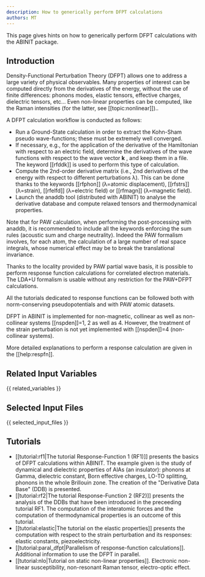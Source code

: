 ```yaml
---
description: How to generically perform DFPT calculations
authors: MT
---
```

<!--- This is the source file for this topics. Can be edited. -->

This page gives hints on how to generically perform DFPT calculations with the ABINIT package.

## Introduction

Density-Functional Perturbation Theory (DFPT) allows one to address a large
variety of physical observables. Many properties of interest can be computed
directly from the derivatives of the energy, without the use of finite
differences: phonons modes, elastic tensors, effective charges, dielectric
tensors, etc... Even non-linear properties can be computed, like the Raman
intensities (for the latter, see [[topic:nonlinear]])..

A DFPT calculation workflow is conducted as follows:

* Run a Ground-State calculation in order to extract the Kohn-Sham pseudo wave-functions; these must be extremely well converged.
* If necessary, e.g., for the application of the derivative of the Hamiltonian with respect to an electric field, determine the derivatives of the wave functions with respect to the wave vector **k** , and keep them in a file. The keyword [[rfddk]] is used to perform this type of calculation.
* Compute the 2nd-order derivative matrix (i.e., 2nd derivatives of the energy with respect to different perturbations λ). This can be done thanks to the keywords [[rfphon]] (λ=atomic displacement), [[rfstrs]] (λ=strain), [[rfelfd]] (λ=electric field) or [[rfmagn]] (λ=magnetic field). 
* Launch the anaddb tool (distributed with ABINIT) to analyse the derivative database and compute relaxed tensors and thermodynamical properties.

Note that for PAW calculation, when performing the post-processing with
anaddb, it is recommended to include all the keywords enforcing the sum rules
(acoustic sum and charge neutrality). Indeed the PAW formalism involves, for
each atom, the calculation of a large number of real space integrals, whose
numerical effect may be to break the translational invariance.

Thanks to the locality provided by PAW partial wave basis, it is possible to
perform response function calculations for correlated electron materials. The
LDA+U formalism is usable without any restriction for the PAW+DFPT
calculations.

All the tutorials dedicated to response functions can be followed both with
norm-conserving pseudopotentials and with PAW atomic datasets.

DFPT in ABINIT is implemented for non-magnetic, collinear as well as non-collinear systems [[nspden]]=1, 2 as well as 4.
However, the treatment of the strain perturbation is not yet implemented with [[nspden]]=4 (non-collinear systems).

More detailed explanations to perform a response calculation are given in the [[help:respfn]].


## Related Input Variables

{{ related_variables }}

## Selected Input Files

{{ selected_input_files }}

## Tutorials

* [[tutorial:rf1|The tutorial Response-Function 1 (RF1)]] presents the basics of DFPT calculations within ABINIT. The example given is the study of dynamical and dielectric properties of AlAs (an insulator): phonons at Gamma, dielectric constant, Born effective charges, LO-TO splitting, phonons in the whole Brillouin zone. The creation of the "Derivative Data Base" (DDB) is presented.
* [[tutorial:rf2|The tutorial Response-Function 2 (RF2)]] presents the analysis of the DDBs that have been introduced in the preceeding tutorial RF1. The computation of the interatomic forces and the computation of thermodynamical properties is an outcome of this tutorial.
* [[tutorial:elastic|The tutorial on the elastic properties]] presents the computation with respect to the strain perturbation and its responses: elastic constants, piezoelectricity.
* [[tutorial:paral_dfpt|Parallelism of response-function calculations]]. Additional information to use the DFPT in parallel.
* [[tutorial:nlo|Tutorial on static non-linear properties]]. Electronic non-linear susceptibility, non-resonant Raman tensor, electro-optic effect.


